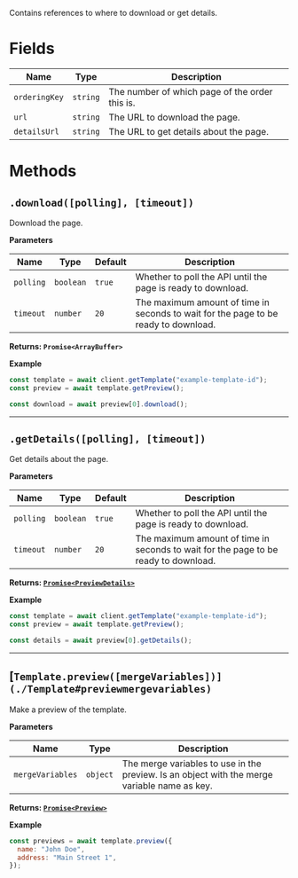 Contains references to where to download or get details.

# Fields

| Name          | Type     | Description                                    |
| ------------- | -------- | ---------------------------------------------- |
| `orderingKey` | `string` | The number of which page of the order this is. |
| `url`         | `string` | The URL to download the page.                  |
| `detailsUrl`  | `string` | The URL to get details about the page.         |

# Methods

## `.download([polling], [timeout])`

Download the page.

**Parameters**

| Name      | Type      | Default | Description                                                                         |
| --------- | --------- | ------- | ----------------------------------------------------------------------------------- |
| `polling` | `boolean` | `true`  | Whether to poll the API until the page is ready to download.                        |
| `timeout` | `number`  | `20`    | The maximum amount of time in seconds to wait for the page to be ready to download. |

**Returns: `Promise<ArrayBuffer>`**

**Example**

```js
const template = await client.getTemplate("example-template-id");
const preview = await template.getPreview();

const download = await preview[0].download();
```

---

## `.getDetails([polling], [timeout])`

Get details about the page.

**Parameters**

| Name      | Type      | Default | Description                                                                         |
| --------- | --------- | ------- | ----------------------------------------------------------------------------------- |
| `polling` | `boolean` | `true`  | Whether to poll the API until the page is ready to download.                        |
| `timeout` | `number`  | `20`    | The maximum amount of time in seconds to wait for the page to be ready to download. |

**Returns: [`Promise<PreviewDetails>`](./PreviewDetails)**

**Example**

```js
const template = await client.getTemplate("example-template-id");
const preview = await template.getPreview();

const details = await preview[0].getDetails();
```

---

## [`Template.preview([mergeVariables])](./Template#previewmergevariables)`

Make a preview of the template.

**Parameters**

| Name             | Type     | Description                                                                                  |
| ---------------- | -------- | -------------------------------------------------------------------------------------------- |
| `mergeVariables` | `object` | The merge variables to use in the preview. Is an object with the merge variable name as key. |

**Returns: [`Promise<Preview>`](./Preview)**

**Example**

```js
const previews = await template.preview({
  name: "John Doe",
  address: "Main Street 1",
});
```
